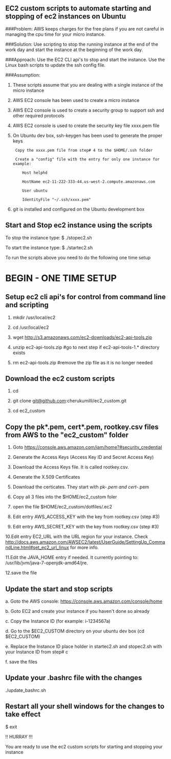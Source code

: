 ## EC2 custom scripts to automate starting and stopping of ec2 instances on Ubuntu

###Problem: 
AWS keeps charges for the free plans if you are not careful in managing the cpu time for your micro instance.

###Solution: 
Use scripting to stop the running instance at the end of the work day and start the instance at the beginning of the work day.

###Approach: 
Use the EC2 CLI api's to stop and start the instance. Use the Linux bash scripts to update the ssh config file.

###Assumption: 
1. These scripts assume that you are dealing with a single instance of the micro instance

2. AWS EC2 console has been used to create a micro instance 

3. AWS EC2 console is used to create a security group to support ssh and other required protocols

4. AWS EC2 console is used to create the security key file xxxx.pem file

5. On Ubuntu dev box, ssh-keygen has been used to generate the proper keys

        Copy the xxxx.pem file from step# 4 to the $HOME/.ssh folder

        Create a "config" file with the entry for only one instance for example:

           Host helphd

           HostName ec2-11-222-333-44.us-west-2.compute.amazonaws.com

           User ubuntu

           IdentityFile "~/.ssh/xxxx.pem"
 
6. git is installed and configured on the Ubuntu development box


## Start and Stop ec2 instance using the scripts
To stop the instance type:
$ ./stopec2.sh

To start the instance type:
$ ./startec2.sh

To run the scripts above you need to do the following one time setup


# BEGIN - ONE TIME SETUP
## Setup ec2 cli api's for control from command line and scripting
1. mkdir /usr/local/ec2

2. cd /usr/local/ec2

3. wget http://s3.amazonaws.com/ec2-downloads/ec2-api-tools.zip

4. unzip ec2-api-tools.zip #go to next step if ec2-api-tools-1.* directory exists

5. rm ec2-api-tools.zip   #remove the zip file as it is no longer needed


## Download the ec2 custom scripts
1. cd 

2. git clone git@github.com:cherukumilli/ec2_custom.git 

3. cd ec2_custom


## Copy the pk*.pem, cert*.pem, rootkey.csv files from AWS to the "ec2_custom" folder
1. Goto https://console.aws.amazon.com/iam/home?#security_credential

2. Generate the Access Keys (Access Key ID and Secret Access Key)

3. Download the Access Keys file. It is called rootkey.csv.

4. Generate the X.509 Certificates

5. Download the certicates. They start with pk-*.pem and cert-*.pem

6. Copy all 3 files into the $HOME/ec2_custom foler

7. open the file $HOME/ec2_custom/dotfiles/.ec2 

8. Edit entry AWS_ACCESS_KEY with the key from rootkey.csv (step #3)

9. Edit entry AWS_SECRET_KEY with the key from rootkey.csv (step #3)

10.Edit entry EC2_URL with the URL region for your instance. Check http://docs.aws.amazon.com/AWSEC2/latest/UserGuide/SettingUp_CommandLine.html#set_ec2_url_linux for more info.

11.Edit the JAVA_HOME entry if needed. It currently pointing to: /usr/lib/jvm/java-7-openjdk-amd64/jre.

12.save the file

## Update the start and stop scripts
a. Goto the AWS console: https://console.aws.amazon.com/console/home

b. Goto EC2 and create your instance if you haven't done so already

c. Copy the Instance ID (for example: i-1234567a)

d. Go to the $EC2_CUSTOM directory on your ubuntu dev box (cd $EC2_CUSTOM)

e. Replace the Instance ID place holder in startec2.sh and stopec2.sh with your Instance ID from step# c

f. save the files

## Update your .bashrc file with the changes
./update_bashrc.sh


## Restart all your shell windows for the changes to take effect
$ exit

!! HURRAY !!!

You are ready to use the ec2 custom scripts for starting and stopping your instance

